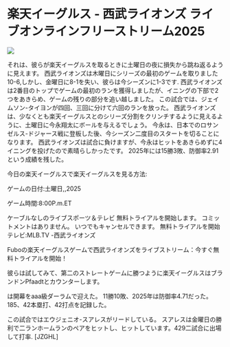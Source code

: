 # 楽天イーグルス - 西武ライオンズ ライブオンラインフリーストリーム2025  
  
  
[![](https://i.imgur.com/qSNzIqt.png)](https://movie.rssnews.media/pvqWjWd.php)  
  
それは、彼らが楽天イーグルスを取るときに土曜日の夜に損失から跳ね返るように見えます。 西武ライオンズは木曜日にシリーズの最初のゲームを取りました10-6,しかし、金曜日に8-1を失い、彼らは今シーズンに1-3です. 西武ライオンズは2番目のトップでゲームの最初のランを獲得しましたが、イニングの下部で2つをあきらめ、ゲームの残りの部分を追い越しました。 この試合では、ジェイムソン-タイヨンが四回、三回に分けて六回のランを放った。 西武ライオンズは、少なくとも楽天イーグルスとのシリーズ分割をクリンチするように見えるように、土曜日に今永翔太にボールを与えるでしょう。 今永は、日本でのロサンゼルス-ドジャース戦に登板した後、今シーズン二度目のスタートを切ることになります。 西武ライオンズは試合に負けますが、今永はヒットをあきらめずに4イニングを投げたので素晴らしかったです。 2025年には15勝3敗、防御率2.91という成績を残した。

今日の楽天イーグルスで楽天イーグルスを見る方法:

ゲームの日付:土曜日,,2025

ゲーム時間:8:00P.m.ET

ケーブルなしのライブスポーツ＆テレビ
無料トライアルを開始します。 コミットメントはありません。 いつでもキャンセルできます。
無料トライアルを開始
テレビ:MLB.TV -西武ライオンズ

Fuboの楽天イーグルスゲームで西武ライオンズをライブストリーム：今すぐ無料トライアルを開始！

彼らは試してみて、第二のストレートゲームに勝つように楽天イーグルスはブランドンPfaadtとカウンターします。

は開幕をaaa級ダーラムで迎えた。 11勝10敗、2025年は防御率4.71だった。 185、42本塁打、42打点を記録した。

この試合ではエウジェニオ-スアレスがリードしている。 スアレスは金曜日の勝利で二ランホームランのペアをヒットし、ヒットしています。429二試合に出場して打率. [JZGHL]